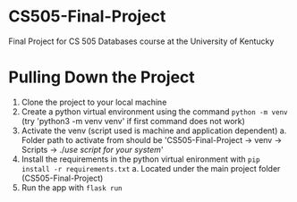 # CS505-Final-Project
Final Project for CS 505 Databases course at the University of Kentucky

# Pulling Down the Project
1. Clone the project to your local machine
2. Create a python virtual environment using the command `python -m venv` (try 'python3 -m venv venv' if first command does not work)
3. Activate the venv (script used is machine and application dependent)
    a. Folder path to activate from should be 'CS505-Final-Project -> venv -> Scripts -> ./*use script for your system*'
4. Install the requirements in the python virtual enironment with `pip install -r requirements.txt`
    a. Located under the main project folder (CS505-Final-Project)
5. Run the app with `flask run` 
